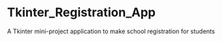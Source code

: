 # Tkinter_Registration_App
A Tkinter mini-project application to make school registration for students
